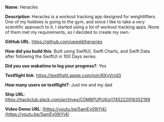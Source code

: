 **Name**: Heracles

**Description**: Heracles is a workout tracking app designed for weightlifters. One of my hobbies is going to the gym, and since I like to take a very scientific approach to it, I started using a lot of workout tracking apps. None of them met my requirements, so I decided to create my own.

**GitHub URL**: https://github.com/upedd/heracles

**How did you build this**: Built using SwiftUI, Swift Charts, and Swift Data after following the SwiftUI in 100 Days series.

**Did you use wakatime to log your progress?**: Yes

**Testflight link**: https://testflight.apple.com/join/6XyVctd3

**How many users on testflight?**: Just me and my dad

**Ship URL**: https://hackclub.slack.com/archives/C0M8PUPU6/p1745222916352199

**Video Demo URL**: [https://youtu.be/5amEy09iYj4](https://youtu.be/5amEy09iYj4)
